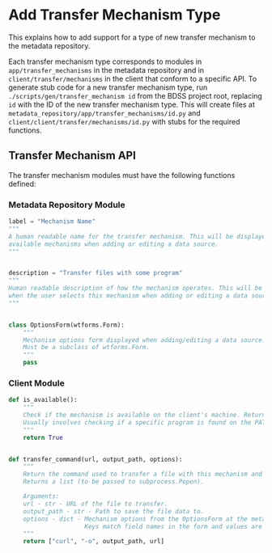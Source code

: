 # Add Transfer Mechanism Type

This explains how to add support for a type of new transfer mechanism to the metadata repository.

Each transfer mechanism type corresponds to modules in `app/transfer_mechanisms` in the metadata
repository and in `client/transfer/mechanisms` in the client that conform to a specific API. To
generate stub code for a new transfer mechanism type, run `./scripts/gen/transfer_mechanism id`
from the BDSS project root, replacing `id` with the ID of the new transfer mechanism type. This
will create files at `metadata_repository/app/transfer_mechanisms/id.py` and
`client/client/transfer/mechanisms/id.py` with stubs for the required functions.

## Transfer Mechanism API

The transfer mechanism modules must have the following functions defined:

### Metadata Repository Module

```Python
label = "Mechanism Name"
"""
A human readable name for the transfer mechanism. This will be displayed in the list of
available mechanisms when adding or editing a data source.
"""


description = "Transfer files with some program"
"""
Human readable description of how the mechanism operates. This will be displayed
when the user selects this mechanism when adding or editing a data source.
"""


class OptionsForm(wtforms.Form):
    """
    Mechanism options form displayed when adding/editing a data source.
    Must be a subclass of wtforms.Form.
    """
    pass

```

### Client Module

```Python
def is_available():
    """
    Check if the mechanism is available on the client's machine. Returns True or False.
    Usually involves checking if a specific program is found on the PATH.
    """
    return True


def transfer_command(url, output_path, options):
    """
    Return the command used to transfer a file with this mechanism and the given options.
    Returns a list (to be passed to subprocess.Popen).

    Arguments:
    url - str - URL of the file to transfer.
    output_path - str - Path to save the file data to.
    options - dict - Mechanism options from the OptionsForm at the metatdata repository.
                     Keys match field names in the form and values are form input values.
    """
    return ["curl", "-o", output_path, url]
```
